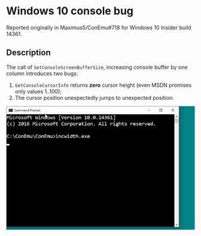 # Windows 10 console bug

Reported originally in Maximus5/ConEmu#718 for Windows 10 Insider build 14361.

## Description

The call of `SetConsoleScreenBufferSize`, increasing console buffer by one column introduces two bugs:

1. `GetConsoleCursorInfo` returns **zero** cursor height (even MSDN promises only values 1..100);
2. The cursor position unexpectedly jumps to unexpected position.

![Animated description](https://github.com/Maximus5/ms-bug-1/blob/master/inc-width.gif)


